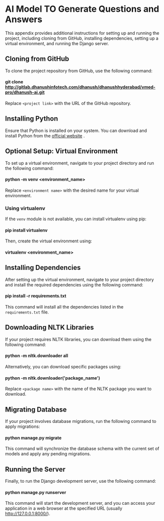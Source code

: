 # AI Model TO Generate Questions and Answers 



This appendix provides additional instructions for setting up and running the project, including cloning from GitHub, installing dependencies, setting up a virtual environment, and running the Django server.

## Cloning from GitHub

To clone the project repository from GitHub, use the following command:

#### git clone http://gitlab.dhanushinfotech.com/dhanush/dhanushhyderabad/vmed-pro/dhanush-ai.git

Replace `<project link>` with the URL of the GitHub repository.

## Installing Python

Ensure that Python is installed on your system. You can download and install Python from the [official website](https://www.python.org/downloads/) .

## Optional Setup: Virtual Environment

To set up a virtual environment, navigate to your project directory and run the following command:

#### python -m venv <environment_name>


Replace `<environment name>` with the desired name for your virtual environment.

### Using virtualenv

If the `venv` module is not available, you can install virtualenv using pip:

#### pip install virtualenv


Then, create the virtual environment using:

#### virtualenv <environment_name>


## Installing Dependencies

After setting up the virtual environment, navigate to your project directory and install the required dependencies using the following command:

#### pip install -r requirements.txt


This command will install all the dependencies listed in the `requirements.txt` file.

## Downloading NLTK Libraries

If your project requires NLTK libraries, you can download them using the following command:

#### python -m nltk.downloader all


Alternatively, you can download specific packages using:

#### python -m nltk.downloader('package_name')


Replace `<package name>` with the name of the NLTK package you want to download.

## Migrating Database

If your project involves database migrations, run the following command to apply migrations:

#### python manage.py migrate


This command will synchronize the database schema with the current set of models and apply any pending migrations.

## Running the Server

Finally, to run the Django development server, use the following command:

#### python manage.py runserver


This command will start the development server, and you can access your application in a web browser at the specified URL (usually http://127.0.0.1:8000/).






